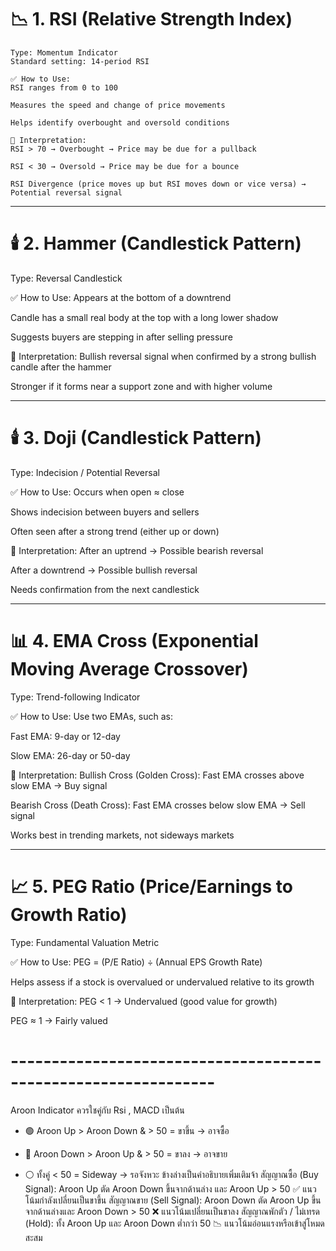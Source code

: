 # 📉 1. RSI (Relative Strength Index)
    Type: Momentum Indicator
    Standard setting: 14-period RSI

    ✅ How to Use:
    RSI ranges from 0 to 100

    Measures the speed and change of price movements

    Helps identify overbought and oversold conditions

    🧭 Interpretation:
    RSI > 70 → Overbought → Price may be due for a pullback

    RSI < 30 → Oversold → Price may be due for a bounce

    RSI Divergence (price moves up but RSI moves down or vice versa) → Potential reversal signal
----------------------------------------------------------------------------------------------------
# 🕯️ 2. Hammer (Candlestick Pattern)
Type: Reversal Candlestick

✅ How to Use:
Appears at the bottom of a downtrend

Candle has a small real body at the top with a long lower shadow

Suggests buyers are stepping in after selling pressure

🧭 Interpretation:
Bullish reversal signal when confirmed by a strong bullish candle after the hammer

Stronger if it forms near a support zone and with higher volume

----------------------------------------------------------------------------------------------------

# 🕯️ 3. Doji (Candlestick Pattern)
Type: Indecision / Potential Reversal

✅ How to Use:
Occurs when open ≈ close

Shows indecision between buyers and sellers

Often seen after a strong trend (either up or down)

🧭 Interpretation:
After an uptrend → Possible bearish reversal

After a downtrend → Possible bullish reversal

Needs confirmation from the next candlestick

----------------------------------------------------------------------------------------------------

# 📊 4. EMA Cross (Exponential Moving Average Crossover)
Type: Trend-following Indicator

✅ How to Use:
Use two EMAs, such as:

Fast EMA: 9-day or 12-day

Slow EMA: 26-day or 50-day

🧭 Interpretation:
Bullish Cross (Golden Cross): Fast EMA crosses above slow EMA → Buy signal

Bearish Cross (Death Cross): Fast EMA crosses below slow EMA → Sell signal

Works best in trending markets, not sideways markets

----------------------------------------------------------------------------------------------------

# 📈 5. PEG Ratio (Price/Earnings to Growth Ratio)
Type: Fundamental Valuation Metric

✅ How to Use:
PEG = (P/E Ratio) ÷ (Annual EPS Growth Rate)

Helps assess if a stock is overvalued or undervalued relative to its growth

🧭 Interpretation:
PEG < 1 → Undervalued (good value for growth)

PEG ≈ 1 → Fairly valued


# ---------------------------------------------------------------
Aroon Indicator 
ควรใชคู่กับ Rsi , MACD เป็นต้น
- 🟢 Aroon Up > Aroon Down & > 50 = ขาขึ้น → อาจซื้อ

- 🔴 Aroon Down > Aroon Up & > 50 = ขาลง → อาจขาย

- ⚪ ทั้งคู่ < 50 = Sideway → รอจังหวะ
ข้างล่างเป็นคำอธิบายเพิ่มเติมจ้า
    สัญญาณซื้อ (Buy Signal):
        Aroon Up ตัด Aroon Down ขึ้นจากด้านล่าง และ Aroon Up > 50
            ✅ แนวโน้มกำลังเปลี่ยนเป็นขาขึ้น
    สัญญาณขาย (Sell Signal):
        Aroon Down ตัด Aroon Up ขึ้นจากด้านล่างและ Aroon Down > 50
            ❌ แนวโน้มเปลี่ยนเป็นขาลง
    สัญญาณพักตัว / ไม่เทรด (Hold):
        ทั้ง Aroon Up และ Aroon Down ต่ำกว่า 50
            📉 แนวโน้มอ่อนแรงหรือเข้าสู่โหมดสะสม